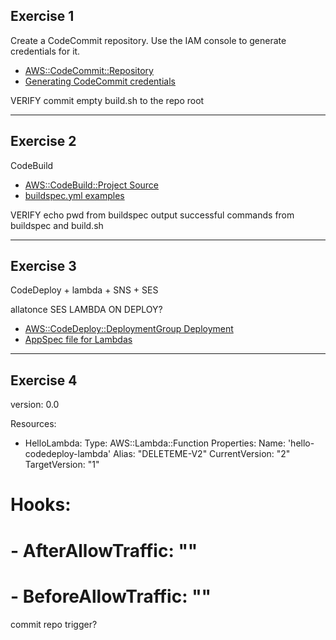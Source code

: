 ## Exercise 1
Create a CodeCommit repository. Use the IAM console to generate credentials for it.

- [AWS::CodeCommit::Repository](https://docs.aws.amazon.com/AWSCloudFormation/latest/UserGuide/aws-resource-codecommit-repository.html)
- [Generating CodeCommit credentials](https://docs.aws.amazon.com/codecommit/latest/userguide/setting-up-gc.html)

VERIFY
commit empty build.sh to the repo root

---

## Exercise 2
CodeBuild

- [AWS::CodeBuild::Project Source](https://docs.aws.amazon.com/AWSCloudFormation/latest/UserGuide/aws-properties-codebuild-project-source.html)
- [buildspec.yml examples](https://docs.aws.amazon.com/codebuild/latest/userguide/build-spec-ref.html#build-spec-ref-example)

VERIFY
echo pwd from buildspec
output successful commands from buildspec and build.sh

---

## Exercise 3
CodeDeploy + lambda + SNS + SES

allatonce
SES LAMBDA ON DEPLOY?


- [AWS::CodeDeploy::DeploymentGroup Deployment](https://docs.aws.amazon.com/AWSCloudFormation/latest/UserGuide/aws-properties-codedeploy-deploymentgroup-deployment.html)
- [AppSpec file for Lambdas](https://docs.aws.amazon.com/codedeploy/latest/userguide/application-revisions-appspec-file.html#add-appspec-file-lambda)

---

## Exercise 4

version: 0.0

Resources:
  - HelloLambda: 
      Type: AWS::Lambda::Function
      Properties:
        Name: 'hello-codedeploy-lambda'
        Alias: "DELETEME-V2" 
        CurrentVersion: "2" 
        TargetVersion: "1"


# Hooks:
#   - AfterAllowTraffic: ""
#   - BeforeAllowTraffic: ""

commit repo trigger?